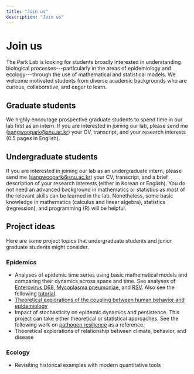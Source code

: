 ```yaml
---
title: "Join us"
description: "Join us"
---
```


# Join us

The Park Lab is looking for students broadly interested in understanding biological processes---particularly in the areas of epidemiology and ecology---through the use of mathematical and statistical models. We welcome motivated students from diverse academic backgrounds who are curious, collaborative, and eager to learn.

## Graduate students

We highly encourage prospective graduate students to spend time in our lab first as an intern. If you are interested in joining our lab, please send me (sangwoopark@snu.ac.kr) your CV, transcript, and your research interests (0.5 pages in English).

## Undergraduate students

If you are interested in joining our lab as an undergraduate intern, please send me (sangwoopark@snu.ac.kr) your CV, transcript, and a brief description of your research interests (either in Korean or English). You do not need an advanced background in mathematics or statistics as most of the relevant skills can be learned in the lab. Nonetheless, some basic knowledge in mathematics (calculus and linear algebra), statistics (regression), and programming (R) will be helpful.

## Project ideas

Here are some project topics that undergraduate students and junior graduate students might consider.

### Epidemics

- Analyses of epidemic time series using basic mathematical models and comparing their dynamics across space and time. See analyses of [Enterovirus D68](https://www.science.org/doi/full/10.1126/scitranslmed.abd2400), [Mycoplasma pneumoniae](https://www.sciencedirect.com/science/article/pii/S1755436524000690), and [RSV](https://www.medrxiv.org/content/10.1101/2025.03.02.25323095v1). Also see the following [tutorial](https://link.springer.com/article/10.1007/s11538-024-01326-9). 
- [Theoretical explorations of the coupling between human behavior and epidemiology](https://www.pnas.org/doi/abs/10.1073/pnas.2009911117)
- Impact of stochasticity on epidemic dynamics and persistence. This project can take either theoretical or statistical approaches. See the following work on [pathogen resilience](https://www.biorxiv.org/content/10.1101/2025.06.13.659551v2.abstract) as a reference.
- Theoretical explorations of relationship between climate, behavior, and disease

### Ecology

- Revisiting historical examples with modern quantitative tools
